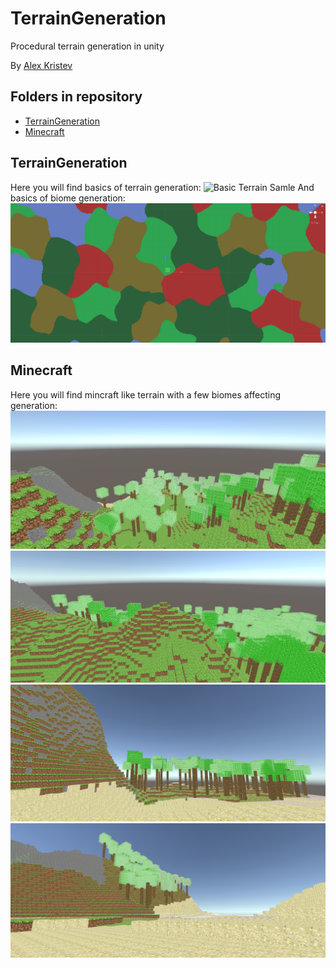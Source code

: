 # TerrainGeneration
Procedural terrain generation in unity

By [Alex Kristev](https://github.com/kristevalex)  

## Folders in repository

* [TerrainGeneration](#s-TerrainGeneration)
* [Minecraft](#s-Minecraft)

## <a name="s-TerrainGeneration"></a> TerrainGeneration
Here you will find basics of terrain generation:
![Basic Terrain Samle](pics/BasicTerrain.png)
And basics of biome generation:
![Basic Terrain Samle](pics/BasicBiomes.png)

## <a name="s-Minecraft"></a> Minecraft
Here you will find mincraft like terrain with a few biomes affecting generation:
![Basic Terrain Samle](pics/MincraftBasicTerrain.png)
![Basic Terrain Samle](pics/MincraftBasicTerrain2.png)
![Basic Terrain Samle](pics/MincraftBasicTerrain3.png)
![Basic Terrain Samle](pics/MincraftBasicTerrain4.png)

